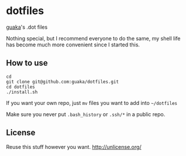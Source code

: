 dotfiles
========

<a href="http://guaka.org/">guaka</a>'s .dot files

Nothing special, but I recommend everyone to do the same, my shell
life has become much more convenient since I started this.

## How to use

```
cd
git clone git@github.com:guaka/dotfiles.git
cd dotfiles
./install.sh
```

If you want your own repo, just `mv` files you want to add into `~/dotfiles`

Make sure you never put `.bash_history` or `.ssh/*` in a public repo.

## License

Reuse this stuff however you want.
http://unlicense.org/
